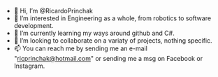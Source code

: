 - 👋 Hi, I’m @RicardoPrinchak
- 👀 I’m interested in Engineering as a whole, from robotics to software development.
- 🌱 I’m currently learning my ways around github and C#.
- 💞️ I’m looking to collaborate on a variaty of projects, nothing specific.
- 📫 You can reach me by sending me an e-mail "ricprinchak@hotmail.com" or sending me a msg on Facebook or Instagram.

<!---
RicardoPrinchak/RicardoPrinchak is a ✨ special ✨ repository because its `README.md` (this file) appears on your GitHub profile.
You can click the Preview link to take a look at your changes.
--->
